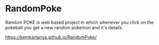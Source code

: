 # RandomPoke
Random POKE is web based project in which whenever you click on the pokeball you get a new random pokemon and it's details.

https://kemkartanya.github.io/RandomPoke/
